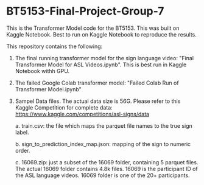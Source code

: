 # BT5153-Final-Project-Group-7
This is the Transformer Model code for the BT5153. This was built on Kaggle Notebook. Best to run on Kaggle Notebook to reproduce the results.

This repository contains the following:
1. The final running transformer model for the sign language video: "Final Transformer Model for ASL Videos.ipynb". This is best run in Kaggle Notebook withh GPU. 
2. The failed Google Colab transformer model: "Failed Colab Run of Transformer Model.ipynb"
3. Sampel Data files. The actual data size is 56G. Please refer to this Kaggle Competition for complete data: https://www.kaggle.com/competitions/asl-signs/data

      a. train.csv: the file which maps the parquet file names to the true sign label.
  
      b. sign_to_prediction_index_map.json: mapping of the sign to numeric order.
  
      c. 16069.zip: just a subset of the 16069 folder, containing 5 parquet files. The actual 16069 folder contains 4.8k files. 16069 is the participant ID of the ASL language videos. 16069 folder is one of the 20+ participants. 

